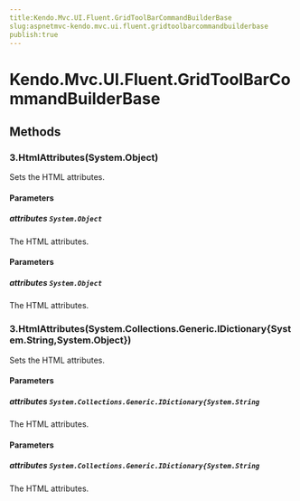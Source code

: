```yaml
---
title:Kendo.Mvc.UI.Fluent.GridToolBarCommandBuilderBase
slug:aspnetmvc-kendo.mvc.ui.fluent.gridtoolbarcommandbuilderbase
publish:true
---
```


# Kendo.Mvc.UI.Fluent.GridToolBarCommandBuilderBase

## Methods

### 3.HtmlAttributes(System.Object)
Sets the HTML attributes.

#### Parameters

##### attributes `System.Object`
The HTML attributes.

#### Parameters

##### attributes `System.Object`
The HTML attributes.

### 3.HtmlAttributes(System.Collections.Generic.IDictionary{System.String,System.Object})
Sets the HTML attributes.

#### Parameters

##### attributes `System.Collections.Generic.IDictionary{System.String`
The HTML attributes.

#### Parameters

##### attributes `System.Collections.Generic.IDictionary{System.String`
The HTML attributes.